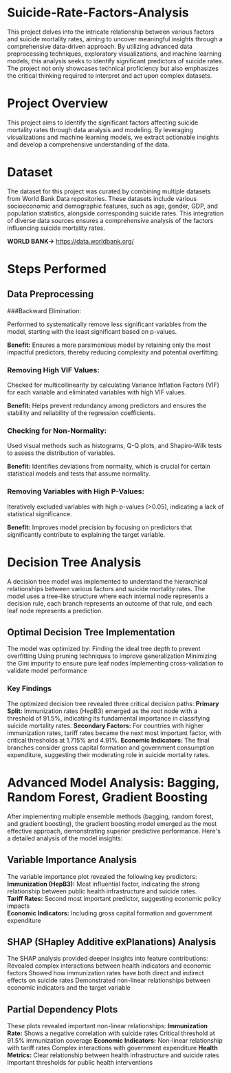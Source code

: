 # Suicide-Rate-Factors-Analysis
This project delves into the intricate relationship between various factors and suicide mortality rates, aiming to uncover meaningful insights through a comprehensive data-driven approach. By utilizing advanced data preprocessing techniques, exploratory visualizations, and machine learning models, this analysis seeks to identify significant predictors of suicide rates. The project not only showcases technical proficiency but also emphasizes the critical thinking required to interpret and act upon complex datasets.
# Project Overview

This project aims to identify the significant factors affecting suicide mortality rates through data analysis and modeling. By leveraging visualizations and machine learning models, we extract actionable insights and develop a comprehensive understanding of the data.

# Dataset

The dataset for this project was curated by combining multiple datasets from World Bank Data repositories. These datasets include various socioeconomic and demographic features, such as age, gender, GDP, and population statistics, alongside corresponding suicide rates. This integration of diverse data sources ensures a comprehensive analysis of the factors influencing suicide mortality rates.  

**WORLD BANK->** https://data.worldbank.org/

# Steps Performed

## Data Preprocessing

###Backward Elimination:

Performed to systematically remove less significant variables from the model, starting with the least significant based on p-values.

**Benefit:** Ensures a more parsimonious model by retaining only the most impactful predictors, thereby reducing complexity and potential overfitting.

### Removing High VIF Values:

Checked for multicollinearity by calculating Variance Inflation Factors (VIF) for each variable and eliminated variables with high VIF values.

**Benefit:** Helps prevent redundancy among predictors and ensures the stability and reliability of the regression coefficients.

### Checking for Non-Normality:

Used visual methods such as histograms, Q-Q plots, and Shapiro-Wilk tests to assess the distribution of variables.

**Benefit:** Identifies deviations from normality, which is crucial for certain statistical models and tests that assume normality.

### Removing Variables with High P-Values:

Iteratively excluded variables with high p-values (>0.05), indicating a lack of statistical significance.

**Benefit:** Improves model precision by focusing on predictors that significantly contribute to explaining the target variable.





# Decision Tree Analysis
A decision tree model was implemented to understand the hierarchical relationships between various factors and suicide mortality rates. The model uses a tree-like structure where each internal node represents a decision rule, each branch represents an outcome of that rule, and each leaf node represents a prediction.
## Optimal Decision Tree Implementation
The model was optimized by:
Finding the ideal tree depth to prevent overfitting
Using pruning techniques to improve generalization
Minimizing the Gini impurity to ensure pure leaf nodes
Implementing cross-validation to validate model performance
### Key Findings
The optimized decision tree revealed three critical decision paths:
**Primary Split:** Immunization rates (HepB3) emerged as the root node with a threshold of 91.5%, indicating its fundamental importance in classifying suicide mortality rates.
**Secondary Factors:** For countries with higher immunization rates, tariff rates became the next most important factor, with critical thresholds at 1.715% and 4.91%.
**Economic Indicators:** The final branches consider gross capital formation and government consumption expenditure, suggesting their moderating role in suicide mortality rates.


# Advanced Model Analysis: Bagging, Random Forest, Gradient Boosting
After implementing multiple ensemble methods (bagging, random forest, and gradient boosting), the gradient boosting model emerged as the most effective approach, demonstrating superior predictive performance. Here's a detailed analysis of the model insights:
## Variable Importance Analysis
The variable importance plot revealed the following key predictors:  
**Immunization (HepB3):** Most influential factor, indicating the strong relationship between public health infrastructure and suicide rates.  
**Tariff Rates:** Second most important predictor, suggesting economic policy impacts  
**Economic Indicators:** Including gross capital formation and government expenditure
## SHAP (SHapley Additive exPlanations) Analysis
The SHAP analysis provided deeper insights into feature contributions:
Revealed complex interactions between health indicators and economic factors
Showed how immunization rates have both direct and indirect effects on suicide rates
Demonstrated non-linear relationships between economic indicators and the target variable
## Partial Dependency Plots
These plots revealed important non-linear relationships:
**Immunization Rate:**
Shows a negative correlation with suicide rates
Critical threshold at 91.5% immunization coverage
**Economic Indicators:**
Non-linear relationship with tariff rates
Complex interactions with government expenditure
**Health Metrics:**
Clear relationship between health infrastructure and suicide rates
Important thresholds for public health interventions

